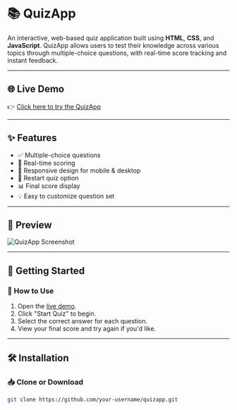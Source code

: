 # 📚 QuizApp

An interactive, web-based quiz application built using **HTML**, **CSS**, and **JavaScript**. QuizApp allows users to test their knowledge across various topics through multiple-choice questions, with real-time score tracking and instant feedback.

---

## 🌐 Live Demo

👉 [Click here to try the QuizApp](https://your-deployment-link.com)

---

## ✨ Features

- ✅ Multiple-choice questions
- 🧠 Real-time scoring
- 📱 Responsive design for mobile & desktop
- 🔄 Restart quiz option
- 📊 Final score display
- 💡 Easy to customize question set

---

## 📸 Preview

![QuizApp Screenshot](./assets/screenshot.png)

---

## 🚀 Getting Started

### 🔧 How to Use

1. Open the [live demo](https://your-deployment-link.com).
2. Click "Start Quiz" to begin.
3. Select the correct answer for each question.
4. View your final score and try again if you'd like.

---

## 🛠️ Installation

### 📥 Clone or Download

```bash
git clone https://github.com/your-username/quizapp.git
